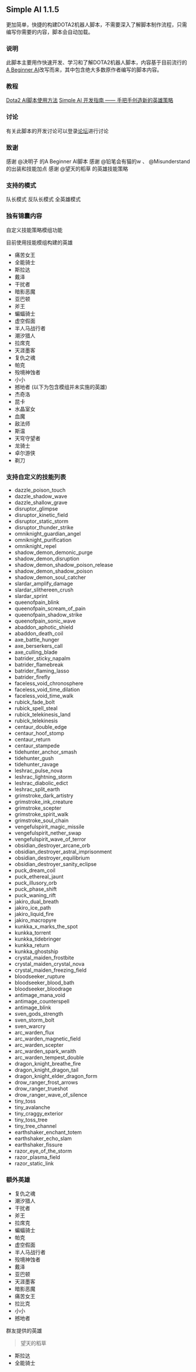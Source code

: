 ## Simple AI 1.1.5
更加简单，快捷的构建DOTA2机器人脚本，不需要深入了解脚本制作流程，只需编写你需要的内容，脚本会自动加载。

### 说明
此脚本主要用作快速开发、学习和了解DOTA2机器人脚本，内容基于目前流行的[A Beginner AI](https://steamcommunity.com/sharedfiles/filedetails/?id=1573671599)改写而来，其中包含绝大多数原作者编写的脚本内容。

### 教程
[Dota2 AI脚本使用方法](http://discuss.alcedogroup.com/d/1-dota2-ai)
[Simple AI 开发指南 —— 手把手创造新的英雄策略](http://discuss.alcedogroup.com/d/7-simple-ai)

### 讨论
有关此脚本的开发讨论可以登录[论坛](http://discuss.alcedogroup.com/t/simple-ai-dev)进行讨论

### 致谢
感谢 @决明子 的A Beginner AI脚本
感谢 @铅笔会有猫的w 、 @Misunderstand 的出装和技能加点
感谢 @望天的稻草 的英雄技能策略

### 支持的模式
队长模式
反队长模式
全英雄模式

### 独有锦囊内容
自定义技能策略模组功能

目前使用技能模组构建的英雄
- 痛苦女王
- 全能骑士
- 斯拉达
- 戴泽
- 干扰者
- 暗影恶魔
- 亚巴顿
- 斧王
- 蝙蝠骑士
- 虚空假面
- 半人马战行者
- 潮汐猎人
- 拉席克
- 天涯墨客
- 复仇之魂
- 帕克
- 殁境神蚀者
- 小小
- 撼地者
(以下为包含模组并未实施的英雄)
- 杰奇洛
- 昆卡
- 水晶室女
- 血魔
- 敌法师
- 斯温
- 天穹守望者
- 龙骑士
- 卓尔游侠
- 剃刀

### 支持自定义的技能列表
- dazzle_poison_touch
- dazzle_shadow_wave
- dazzle_shallow_grave
- disruptor_glimpse
- disruptor_kinetic_field
- disruptor_static_storm
- disruptor_thunder_strike
- omniknight_guardian_angel
- omniknight_purification
- omniknight_repel
- shadow_demon_demonic_purge
- shadow_demon_disruption
- shadow_demon_shadow_poison_release
- shadow_demon_shadow_poison
- shadow_demon_soul_catcher
- slardar_amplify_damage
- slardar_slithereen_crush
- slardar_sprint
- queenofpain_blink
- queenofpain_scream_of_pain
- queenofpain_shadow_strike
- queenofpain_sonic_wave
- abaddon_aphotic_shield
- abaddon_death_coil
- axe_battle_hunger
- axe_berserkers_call
- axe_culling_blade
- batrider_sticky_napalm
- batrider_flamebreak
- batrider_flaming_lasso
- batrider_firefly
- faceless_void_chronosphere
- faceless_void_time_dilation
- faceless_void_time_walk
- rubick_fade_bolt
- rubick_spell_steal
- rubick_telekinesis_land
- rubick_telekinesis
- centaur_double_edge
- centaur_hoof_stomp
- centaur_return
- centaur_stampede
- tidehunter_anchor_smash
- tidehunter_gush
- tidehunter_ravage
- leshrac_pulse_nova
- leshrac_lightning_storm
- leshrac_diabolic_edict
- leshrac_split_earth
- grimstroke_dark_artistry
- grimstroke_ink_creature
- grimstroke_scepter
- grimstroke_spirit_walk
- grimstroke_soul_chain
- vengefulspirit_magic_missile
- vengefulspirit_nether_swap
- vengefulspirit_wave_of_terror
- obsidian_destroyer_arcane_orb
- obsidian_destroyer_astral_imprisonment
- obsidian_destroyer_equilibrium
- obsidian_destroyer_sanity_eclipse
- puck_dream_coil
- puck_ethereal_jaunt
- puck_illusory_orb
- puck_phase_shift
- puck_waning_rift
- jakiro_dual_breath
- jakiro_ice_path
- jakiro_liquid_fire
- jakiro_macropyre
- kunkka_x_marks_the_spot
- kunkka_torrent
- kunkka_tidebringer
- kunkka_return
- kunkka_ghostship
- crystal_maiden_frostbite
- crystal_maiden_crystal_nova
- crystal_maiden_freezing_field
- bloodseeker_rupture
- bloodseeker_blood_bath
- bloodseeker_bloodrage
- antimage_mana_void
- antimage_counterspell
- antimage_blink
- sven_gods_strength
- sven_storm_bolt
- sven_warcry
- arc_warden_flux
- arc_warden_magnetic_field
- arc_warden_scepter
- arc_warden_spark_wraith
- arc_warden_tempest_double
- dragon_knight_breathe_fire
- dragon_knight_dragon_tail
- dragon_knight_elder_dragon_form
- drow_ranger_frost_arrows
- drow_ranger_trueshot
- drow_ranger_wave_of_silence
- tiny_toss
- tiny_avalanche
- tiny_craggy_exterior
- tiny_toss_tree
- tiny_tree_channel
- earthshaker_enchant_totem
- earthshaker_echo_slam
- earthshaker_fissure
- razor_eye_of_the_storm
- razor_plasma_field
- razor_static_link
### 额外英雄
- 复仇之魂
- 潮汐猎人
- 干扰者
- 斧王
- 拉席克
- 蝙蝠骑士
- 帕克
- 虚空假面
- 半人马战行者
- 殁境神蚀者
- 戴泽
- 亚巴顿
- 天涯墨客
- 暗影恶魔
- 痛苦女王
- 拉比克
- 小小
- 撼地者

群友提供的英雄
> 望天的稻草
- 斯拉达
- 全能骑士